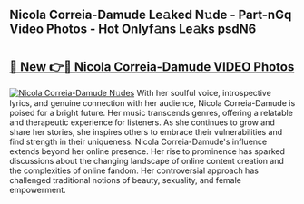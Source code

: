 ## Nicola Correia-Damude Le𝚊ked N𝚞de - Part-nGq Video Photos - Hot Onlyf𝚊ns Le𝚊ks psdN6

# <h2><a href="http://ab48729.deff.icu/?id=Nicola+Correia-Damude">🔗 New 👉🔴 Nicola Correia-Damude VIDEO Photos</a></h2>

[![Nicola Correia-Damude N𝚞des](https://i.imgur.com/rIISA9y.gif)](http://ab48729.deff.icu/?id=Nicola+Correia-Damude)
With her soulful voice, introspective lyrics, and genuine connection with her audience, Nicola Correia-Damude is poised for a bright future. Her music transcends genres, offering a relatable and therapeutic experience for listeners. As she continues to grow and share her stories, she inspires others to embrace their vulnerabilities and find strength in their uniqueness. Nicola Correia-Damude's influence extends beyond her online presence. Her rise to prominence has sparked discussions about the changing landscape of online content creation and the complexities of online fandom. Her controversial approach has challenged traditional notions of beauty, sexuality, and female empowerment.
